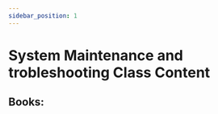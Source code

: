```yaml
---
sidebar_position: 1
---
```


# System Maintenance and trobleshooting Class Content

## Books:
